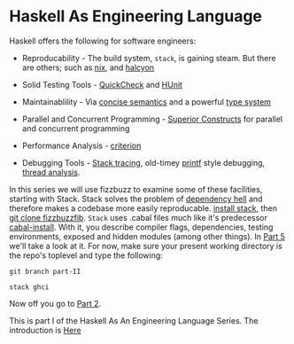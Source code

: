 # Haskell As Engineering Language

Haskell offers the following for software engineers:

*    Reproducability - The build system, `stack`, is gaining steam. But there are others; such as [nix](http://www.cse.chalmers.se/~bernardy/nix.html), and [halcyon](http://halcyon.sh)

*    Solid Testing Tools - [QuickCheck](https://www.fpcomplete.com/user/pbv/an-introduction-to-quickcheck-testing) and [HUnit](https://wiki.haskell.org/HUnit_1.0_User%27s_Guide)

*    Maintainablility - Via [concise semantics](https://www.fpcomplete.com/business/about/haskell-improves-productivity/) and a powerful [type system](http://programmers.stackexchange.com/questions/279316/what-exactly-makes-the-haskell-type-system-so-revered-vs-say-java) 

*    Parallel and Concurrent Programming - [Superior Constructs](https://downloads.haskell.org/~ghc/7.8.4/docs/html/users_guide/lang-parallel.html) for parallel and concurrent programming

*    Performance Analysis - [criterion](http://www.serpentine.com/criterion/)

*    Debugging Tools - [Stack tracing](https://downloads.haskell.org/~ghc/7.8.4/docs/html/users_guide/ghci-debugger.html), old-timey [printf](https://hackage.haskell.org/package/base-4.8.1.0/docs/Debug-Trace.html) style debugging, [thread analysis](https://wiki.haskell.org/ThreadScope).


In this series we will use fizzbuzz to examine some of these facilities,
starting with Stack. Stack solves the problem of [dependency hell](http://stackoverflow.com/questions/25869041/whats-the-reason-behind-cabal-dependency-hell) and therefore makes a codebase more easily reproducable.
[install stack](https://github.com/commercialhaskell/stack/tree/master/doc), then [git clone fizzbuzzfib](https://github.com/mlitchard/fizzbuzzfib).
`Stack` uses .cabal files much like it's predecessor [cabal-install](https://www.fpcomplete.com/user/simonmichael/how-to-cabal-install). With it, you describe compiler flags, dependencies, testing environments, exposed and hidden modules (among other things). In [Part 5](/blog/2016/05/fizzbuzz-5) we'll take a look at it. For now, make sure your present working directory is the repo's toplevel and type the following:

`git branch part-II`

`stack ghci`

Now off you go to [Part 2](/blog/2015/11/fizzbuzz-2).

<footer> This is part I of the Haskell As An Engineering Language Series. The introduction is <a href="/blog/2016/05/fizzbuzz-intro">Here</a></footer>
